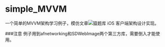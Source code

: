# simple_MVVM
一个简单的MVVM架构学习例子，模仿文章![猿题库 iOS 客户端架构设计](http://gracelancy.com/blog/2016/01/06/ape-ios-arch-design/)实现。  

###注意
例子用到afnetworking和SDWebImage两个第三方库，需要倒入才能使用。
